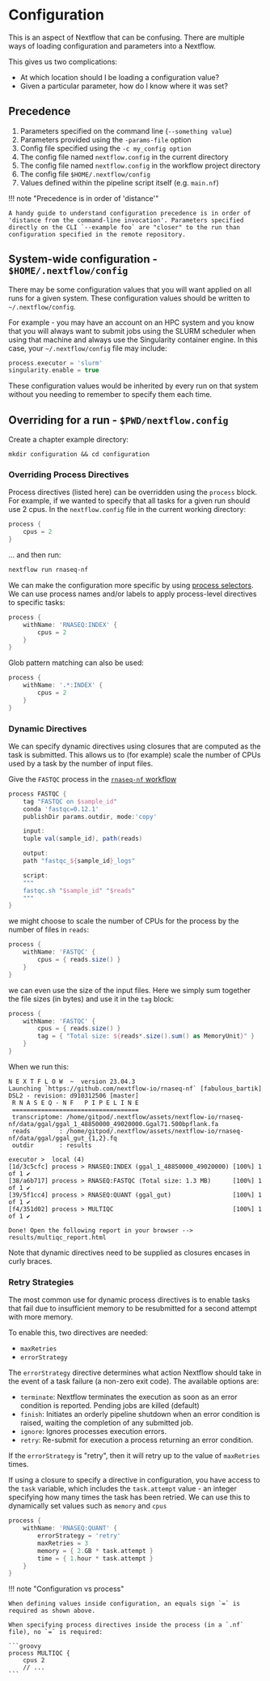# Configuration

This is an aspect of Nextflow that can be confusing. There are multiple ways of loading configuration and parameters into a Nextflow.

This gives us two complications:

- At which location should I be loading a configuration value?
- Given a particular parameter, how do I know where it was set?

## Precedence

1. Parameters specified on the command line (`--something value`)
2. Parameters provided using the `-params-file` option
3. Config file specified using the `-c my_config option`
4. The config file named `nextflow.config` in the current directory
5. The config file named `nextflow.config` in the workflow project directory
6. The config file `$HOME/.nextflow/config`
7. Values defined within the pipeline script itself (e.g. `main.nf`)

!!! note "Precedence is in order of 'distance'"

    A handy guide to understand configuration precedence is in order of 'distance from the command-line invocation'. Parameters specified directly on the CLI `--example foo` are "closer" to the run than configuration specified in the remote repository.

## System-wide configuration - `$HOME/.nextflow/config`

There may be some configuration values that you will want applied on all runs for a given system. These configuration values should be written to `~/.nextflow/config`.

For example - you may have an account on an HPC system and you know that you will always want to submit jobs using the SLURM scheduler when using that machine and always use the Singularity container engine. In this case, your `~/.nextflow/config` file may include:

```groovy
process.executor = 'slurm'
singularity.enable = true
```

These configuration values would be inherited by every run on that system without you needing to remember to specify them each time.

## Overriding for a run - `$PWD/nextflow.config`

Create a chapter example directory:

```
mkdir configuration && cd configuration
```

### Overriding Process Directives

Process directives (listed here) can be overridden using the `process` block. For example, if we wanted to specify that all tasks for a given run should use 2 cpus. In the `nextflow.config` file in the current working directory:

```groovy
process {
    cpus = 2
}
```

... and then run:

```bash
nextflow run rnaseq-nf
```

We can make the configuration more specific by using [process selectors](https://www.nextflow.io/docs/latest/config.html#process-selectors). We can use process names and/or labels to apply process-level directives to specific tasks:

```groovy
process {
    withName: 'RNASEQ:INDEX' {
        cpus = 2
    }
}
```

Glob pattern matching can also be used:

```groovy
process {
    withName: '.*:INDEX' {
        cpus = 2
    }
}
```

### Dynamic Directives

We can specify dynamic directives using closures that are computed as the task is submitted. This allows us to (for example) scale the number of CPUs used by a task by the number of input files.

Give the `FASTQC` process in the [`rnaseq-nf` workflow](https://github.com/nextflow-io/rnaseq-nf)

```groovy
process FASTQC {
    tag "FASTQC on $sample_id"
    conda 'fastqc=0.12.1'
    publishDir params.outdir, mode:'copy'

    input:
    tuple val(sample_id), path(reads)

    output:
    path "fastqc_${sample_id}_logs"

    script:
    """
    fastqc.sh "$sample_id" "$reads"
    """
}
```

we might choose to scale the number of CPUs for the process by the number of files in `reads`:

```groovy
process {
    withName: 'FASTQC' {
        cpus = { reads.size() }
    }
}
```

we can even use the size of the input files. Here we simply sum together the file sizes (in bytes) and use it in the `tag` block:

```groovy
process {
    withName: 'FASTQC' {
        cpus = { reads.size() }
        tag = { "Total size: ${reads*.size().sum() as MemoryUnit}" }
    }
}
```

When we run this:

```
N E X T F L O W  ~  version 23.04.3
Launching `https://github.com/nextflow-io/rnaseq-nf` [fabulous_bartik] DSL2 - revision: d910312506 [master]
 R N A S E Q - N F   P I P E L I N E
 ===================================
 transcriptome: /home/gitpod/.nextflow/assets/nextflow-io/rnaseq-nf/data/ggal/ggal_1_48850000_49020000.Ggal71.500bpflank.fa
 reads        : /home/gitpod/.nextflow/assets/nextflow-io/rnaseq-nf/data/ggal/ggal_gut_{1,2}.fq
 outdir       : results

executor >  local (4)
[1d/3c5cfc] process > RNASEQ:INDEX (ggal_1_48850000_49020000) [100%] 1 of 1 ✔
[38/a6b717] process > RNASEQ:FASTQC (Total size: 1.3 MB)      [100%] 1 of 1 ✔
[39/5f1cc4] process > RNASEQ:QUANT (ggal_gut)                 [100%] 1 of 1 ✔
[f4/351d02] process > MULTIQC                                 [100%] 1 of 1 ✔

Done! Open the following report in your browser --> results/multiqc_report.html
```

Note that dynamic directives need to be supplied as closures encases in curly braces.

### Retry Strategies

The most common use for dynamic process directives is to enable tasks that fail due to insufficient memory to be resubmitted for a second attempt with more memory.

To enable this, two directives are needed:

- `maxRetries`
- `errorStrategy`

The `errorStrategy` directive determines what action Nextflow should take in the event of a task failure (a non-zero exit code). The available options are:

- `terminate`: Nextflow terminates the execution as soon as an error condition is reported. Pending jobs are killed (default)
- `finish`: Initiates an orderly pipeline shutdown when an error condition is raised, waiting the completion of any submitted job.
- `ignore`: Ignores processes execution errors.
- `retry`: Re-submit for execution a process returning an error condition.

If the `errorStrategy` is "retry", then it will retry up to the value of `maxRetries` times.

If using a closure to specify a directive in configuration, you have access to the `task` variable, which includes the `task.attempt` value - an integer specifying how many times the task has been retried. We can use this to dynamically set values such as `memory` and `cpus`

```groovy
process {
    withName: 'RNASEQ:QUANT' {
        errorStrategy = 'retry'
        maxRetries = 3
        memory = { 2.GB * task.attempt }
        time = { 1.hour * task.attempt }
    }
}
```

!!! note "Configuration vs process"

    When defining values inside configuration, an equals sign `=` is required as shown above.

    When specifying process directives inside the process (in a `.nf` file), no `=` is required:

    ```groovy
    process MULTIQC {
        cpus 2
        // ...
    ```
